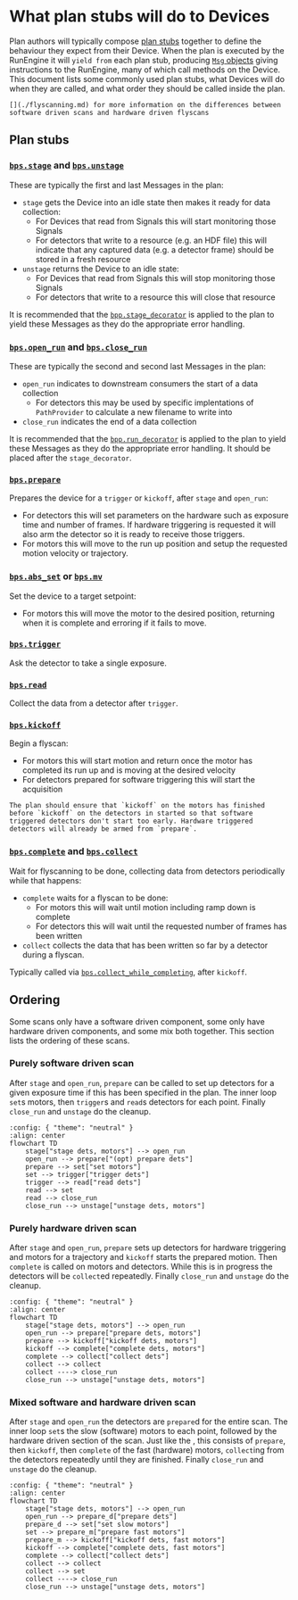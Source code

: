 # What plan stubs will do to Devices

Plan authors will typically compose [plan stubs](inv:bluesky#stub_plans) together to define the behaviour they expect from their Device. When the plan is executed by the RunEngine it will `yield from` each plan stub, producing [`Msg` objects](inv:bluesky#msg) giving instructions to the RunEngine, many of which call methods on the Device. This document lists some commonly used plan stubs, what Devices will do when they are called, and what order they should be called inside the plan.

```{seealso}
[](./flyscanning.md) for more information on the differences between software driven scans and hardware driven flyscans
```

## Plan stubs

### [`bps.stage`](#bluesky.plan_stubs.stage) and [`bps.unstage`](#bluesky.plan_stubs.unstage)

These are typically the first and last Messages in the plan:
- `stage` gets the Device into an idle state then makes it ready for data collection:
  - For Devices that read from Signals this will start monitoring those Signals
  - For detectors that write to a resource (e.g. an HDF file) this will indicate that any captured data (e.g. a detector frame) should be stored in a fresh resource
- `unstage` returns the Device to an idle state:
  - For Devices that read from Signals this will stop monitoring those Signals
  - For detectors that write to a resource this will close that resource

It is recommended that the [`bpp.stage_decorator`](#bluesky.preprocessors.stage_decorator) is applied to the plan to yield these Messages as they do the appropriate error handling.

### [`bps.open_run`](#bluesky.plan_stubs.open_run) and [`bps.close_run`](#bluesky.plan_stubs.close_run)

These are typically the second and second last Messages in the plan:
- `open_run` indicates to downstream consumers the start of a data collection
   - For detectors this may be used by specific implentations of `PathProvider` to calculate a new filename to write into
- `close_run` indicates the end of a data collection

It is recommended that the [`bpp.run_decorator`](#bluesky.preprocessors.run_decorator) is applied to the plan to yield these Messages as they do the appropriate error handling. It should be placed after the `stage_decorator`.

### [`bps.prepare`](#bluesky.plan_stubs.prepare)

Prepares the device for a `trigger` or `kickoff`, after `stage` and `open_run`:
- For detectors this will set parameters on the hardware such as exposure time and number of frames. If hardware triggering is requested it will also arm the detector so it is ready to receive those triggers.
- For motors this will move to the run up position and setup the requested motion velocity or trajectory.

### [`bps.abs_set`](#bluesky.plan_stubs.abs_set) or [`bps.mv`](#bluesky.plan_stubs.mv)

Set the device to a target setpoint:
- For motors this will move the motor to the desired position, returning when it is complete and erroring if it fails to move. 



### [`bps.trigger`](#bluesky.plan_stubs.trigger)

Ask the detector to take a single exposure. 

### [`bps.read`](#bluesky.plan_stubs.read)

Collect the data from a detector after `trigger`. 

### [`bps.kickoff`](#bluesky.plan_stubs.kickoff)

Begin a flyscan:
- For motors this will start motion and return once the motor has completed its run up and is moving at the desired velocity
- For detectors prepared for software triggering this will start the acquisition

```{note}
The plan should ensure that `kickoff` on the motors has finished before `kickoff` on the detectors in started so that software triggered detectors don't start too early. Hardware triggered detectors will already be armed from `prepare`.
```

### [`bps.complete`](#bluesky.plan_stubs.collect) and [`bps.collect`](#bluesky.plan_stubs.collect)

Wait for flyscanning to be done, collecting data from detectors periodically while that happens:
- `complete` waits for a flyscan to be done:
  - For motors this will wait until motion including ramp down is complete
  - For detectors this will wait until the requested number of frames has been written
- `collect` collects the data that has been written so far by a detector during a flyscan.

Typically called via [`bps.collect_while_completing`](#bluesky.plan_stubs.collect_while_completing), after `kickoff`.

## Ordering

Some scans only have a software driven component, some only have hardware driven components, and some mix both together. This section lists the ordering of these scans.

### Purely software driven scan

After `stage` and `open_run`, `prepare` can be called to set up detectors for a given exposure time if this has been specified in the plan. The inner loop `set`s motors, then `trigger`s and `read`s detectors for each point. Finally `close_run` and `unstage` do the cleanup.

```{mermaid}
:config: { "theme": "neutral" }
:align: center
flowchart TD
    stage["stage dets, motors"] --> open_run
    open_run --> prepare["(opt) prepare dets"]
    prepare --> set["set motors"]
    set --> trigger["trigger dets"]
    trigger --> read["read dets"]
    read --> set
    read --> close_run
    close_run --> unstage["unstage dets, motors"]

```

### Purely hardware driven scan

After `stage` and `open_run`, `prepare` sets up detectors for hardware triggering and motors for a trajectory and `kickoff` starts the prepared motion. Then `complete` is called on motors and detectors. While this is in progress the detectors will be `collect`ed repeatedly. Finally `close_run` and `unstage` do the cleanup.

```{mermaid}
:config: { "theme": "neutral" }
:align: center
flowchart TD
    stage["stage dets, motors"] --> open_run
    open_run --> prepare["prepare dets, motors"]
    prepare --> kickoff["kickoff dets, motors"]
    kickoff --> complete["complete dets, motors"]
    complete --> collect["collect dets"]
    collect --> collect
    collect ----> close_run
    close_run --> unstage["unstage dets, motors"]
```

### Mixed software and hardware driven scan

After `stage` and `open_run` the detectors are `prepare`d for the entire scan. The inner loop `set`s the slow (software) motors to each point, followed by the hardware driven section of the scan. Just like the [](#purely-hardware-driven-scan), this consists of `prepare`, then `kickoff`, then `complete` of the fast (hardware) motors, `collect`ing from the detectors repeatedly until they are finished. Finally `close_run` and `unstage` do the cleanup.

```{mermaid}
:config: { "theme": "neutral" }
:align: center
flowchart TD
    stage["stage dets, motors"] --> open_run
    open_run --> prepare_d["prepare dets"]
    prepare_d --> set["set slow motors"]
    set --> prepare_m["prepare fast motors"]
    prepare_m --> kickoff["kickoff dets, fast motors"]
    kickoff --> complete["complete dets, fast motors"]
    complete --> collect["collect dets"]
    collect --> collect
    collect --> set
    collect ----> close_run
    close_run --> unstage["unstage dets, motors"]
```
